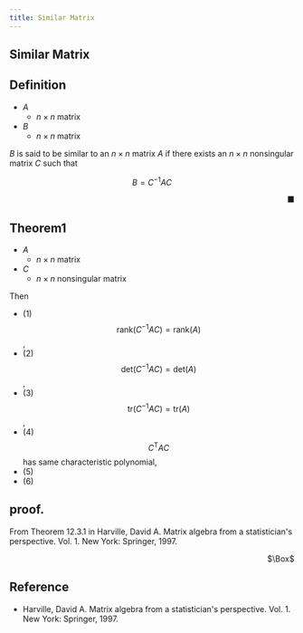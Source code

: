 ```yaml
---
title: Similar Matrix
---
```


## Similar Matrix

## Definition
* $A$
    * $n \times n$ matrix
* $B$
    * $n \times n$ matrix

$B$ is said to be similar to an $n \times n$ matrix $A$ if there exists an $n \times n$ nonsingular matrix $C$ such that

$$
    B
    =
    C^{-1}AC
$$

<div class="end-of-statement" style="text-align: right">■</div>

## Theorem1
* $A$
    * $n \times n$ matrix
* $C$
    * $n \times n$ nonsingular matrix

Then

* (1) $$\mathrm{rank}(C^{-1}AC) = \mathrm{rank}(A)$$,
* (2) $$\mathrm{det}(C^{-1}AC) = \mathrm{det}(A)$$,
* (3) $$\mathrm{tr}(C^{-1}AC) = \mathrm{tr}(A)$$,
* (4) $$C^{\mathrm{T}}AC$$ has same characteristic polynomial,
* (5) 
* (6)

## proof.
From Theorem 12.3.1 in Harville, David A. Matrix algebra from a statistician's perspective. Vol. 1. New York: Springer, 1997.



<div class="QED" style="text-align: right">$\Box$</div>

## Reference
* Harville, David A. Matrix algebra from a statistician's perspective. Vol. 1. New York: Springer, 1997.
